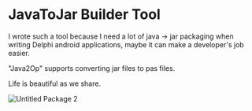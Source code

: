 # JavaToJar Builder Tool 

I wrote such a tool because I need a lot of java -> jar packaging when writing Delphi android applications, maybe it can make a developer's job easier.

"Java2Op" supports converting jar files to pas files.

Life is beautiful as we share.

![Untitled Package 2](https://github.com/1KOD/javatojar/assets/14098860/685877db-146a-4b0f-be89-6f08676f99b5)
